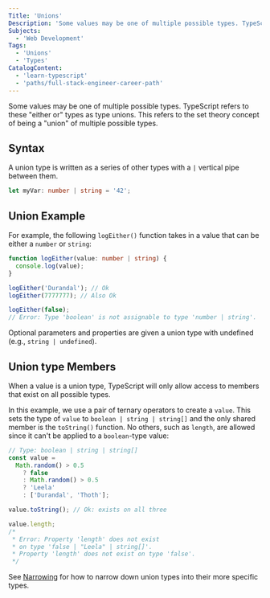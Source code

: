 ```yaml
---
Title: 'Unions'
Description: 'Some values may be one of multiple possible types. TypeScript refers to these "either or" types as type unions.'
Subjects:
  - 'Web Development'
Tags:
  - 'Unions'
  - 'Types'
CatalogContent:
  - 'learn-typescript'
  - 'paths/full-stack-engineer-career-path'
---
```


Some values may be one of multiple possible types. TypeScript refers to these "either or" types as type unions. This refers to the set theory concept of being a "union" of multiple possible types.

## Syntax

A union type is written as a series of other types with a `|` vertical pipe between them.

```ts
let myVar: number | string = '42';
```

## Union Example

For example, the following `logEither()` function takes in a value that can be either a `number` or `string`:

```ts
function logEither(value: number | string) {
  console.log(value);
}

logEither('Durandal'); // Ok
logEither(7777777); // Also Ok

logEither(false);
// Error: Type 'boolean' is not assignable to type 'number | string'.
```

Optional parameters and properties are given a union type with undefined (e.g., `string | undefined`).

## Union type Members

When a value is a union type, TypeScript will only allow access to members that exist on all possible types.

In this example, we use a pair of ternary operators to create a `value`. This sets the type of `value` to `boolean | string | string[]` and the only shared member is the `toString()` function. No others, such as `length`, are allowed since it can't be applied to a `boolean`-type value:

```ts
// Type: boolean | string | string[]
const value =
  Math.random() > 0.5
    ? false
    : Math.random() > 0.5
    ? 'Leela'
    : ['Durandal', 'Thoth'];

value.toString(); // Ok: exists on all three

value.length;
/*
 * Error: Property 'length' does not exist
 * on type 'false | "Leela" | string[]'.
 * Property 'length' does not exist on type 'false'.
 */
```

See [Narrowing](https://www.codecademy.com/resources/docs/typescript/narrowing) for how to narrow down union types into their more specific types.
